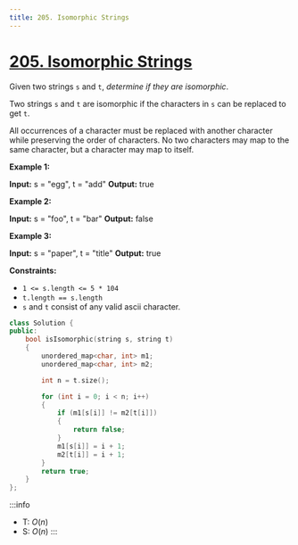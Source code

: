 ```yaml
---
title: 205. Isomorphic Strings
---
```


# [205\. Isomorphic Strings](https://leetcode.com/problems/isomorphic-strings/)

Given two strings `s` and `t`, _determine if they are isomorphic_.

Two strings `s` and `t` are isomorphic if the characters in `s` can be replaced to get `t`.

All occurrences of a character must be replaced with another character while preserving the order of characters. No two characters may map to the same character, but a character may map to itself.

**Example 1:**

**Input:** s = "egg", t = "add"
**Output:** true

**Example 2:**

**Input:** s = "foo", t = "bar"
**Output:** false

**Example 3:**

**Input:** s = "paper", t = "title"
**Output:** true

**Constraints:**

- `1 <= s.length <= 5 * 104`
- `t.length == s.length`
- `s` and `t` consist of any valid ascii character.

```cpp
class Solution {
public:
    bool isIsomorphic(string s, string t)
    {
        unordered_map<char, int> m1;
        unordered_map<char, int> m2;

        int n = t.size();

        for (int i = 0; i < n; i++)
        {
            if (m1[s[i]] != m2[t[i]])
            {
                return false;
            }
            m1[s[i]] = i + 1;
            m2[t[i]] = i + 1;
        }
        return true;
    }
};
```

:::info
- T: $O(n)$
- S: $O(n)$
:::
